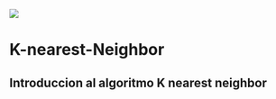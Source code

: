 ![](https://i.imgur.com/UicbBUP.jpg)
# K-nearest-Neighbor
## Introduccion al algoritmo K nearest neighbor
